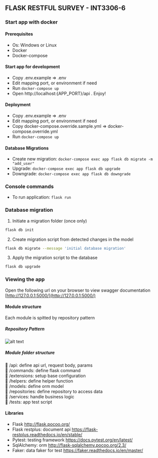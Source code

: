 ## FLASK RESTFUL SURVEY - INT3306-6
### Start app with docker
#### Prerequisites
- Os: Windows or Linux
- Docker
- Docker-compose

#### Start app for development
- Copy .env.example => .env
- Edit mapping port, or environment if need
- Run `docker-compose up`
- Open http://localhost:{APP_PORT}/api . Enjoy!

#### Deployment
- Copy .env.example => .env
- Edit mapping port, or environment if need
- Copy docker-compose.override.sample.yml => docker-compose.override.yml
- Run `docker-compose up`

#### Database Migrations
- Create new migration: `docker-compose exec app flask db migrate -m "add_user"`  
- Upgrade: `docker-compose exec app flask db upgrade`  
- Downgrade: `docker-compose exec app flask db downgrade`  


### Console commands

- To run application: `flask run`

### Database migration

1. Initiate a migration folder (once only)

```bash
flask db init
```

2. Create migration script from detected changes in the model
```bash
flask db migrate --message 'initial database migration'
```

3. Apply the migration script to the database
```bash
flask db upgrade
``` 

### Viewing the app ###

Open the following url on your browser to view swagger documentation
[http://127.0.0.1:5000/](http://127.0.0.1:5000/)   

#### Module structure
Each module is spitted by repository pattern
##### Repository Pattern
![alt text](https://i.imgur.com/cNUvEwZ.png "Repository Pattern")


##### Module folder structure
:file_folder: /api: define api url, request body, params  
:file_folder: /commands: define flask command  
:file_folder: /extensions: setup base configuration  
:file_folder: /helpers: define helper function  
:file_folder: /models: define orm model  
:file_folder: /repositories: define repository to access data  
:file_folder: /services: handle business logic  
:file_folder: /tests: app test script  


#### Libraries
- Flask http://flask.pocoo.org/  
- Flask restplus: document api https://flask-restplus.readthedocs.io/en/stable/  
- Pytest: testing framework https://docs.pytest.org/en/latest/
- SqlAlchemy: orm http://flask-sqlalchemy.pocoo.org/2.3/
- Faker: data faker for test https://faker.readthedocs.io/en/master/